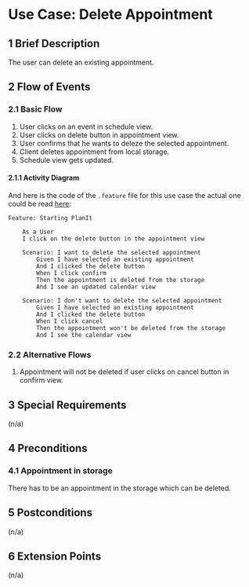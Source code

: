# Use Case: Delete Appointment
## 1 Brief Description

The user can delete an existing appointment.

## 2 Flow of Events

### 2.1 Basic Flow

  1. User clicks on an event in schedule view.
  2. User clicks on delete button in appointment view.
  3. User confirms that he wants to deleze the selected appointment.
  4. Client deletes appointment from local storage.
  5. Schedule view gets updated.
  
#### 2.1.1 Activity Diagram

<!--![OUCD] -->

And here is the code of the  `.feature` file for this use case the actual one could be read [here](https://github.com/PatrickFreyy/PlanIt/blob/main/src/test/java/de/dhbw/planit/usecase1.feature):

```feature 
Feature: Starting PlanIt

    As a User
    I click on the delete button in the appointment view

    Scenario: I want to delete the selected appointment
        Given I have selected an existing appointment
        And I clicked the delete button
        When I click confirm
        Then the appointment is deleted from the storage
        And I see an updated calendar view

    Scenario: I don't want to delete the selected appointment
        Given I have selected an existing appointment
        And I clicked the delete button
        When I click cancel
        Then the appointment won't be deleted from the storage
        And I see the calendar view
```
<!-- ![OUCB] -->

<!-- #### 2.1.2 Mock-up --> 

<!-- ![OUCA] -->

### 2.2 Alternative Flows
  1. Appointment will not be deleted if user clicks on cancel button in confirm view.

## 3 Special Requirements

(n/a)

## 4 Preconditions

### 4.1 Appointment in storage

There has to be an appointment in the storage which can be deleted.

## 5 Postconditions

(n/a)

## 6 Extension Points

(n/a)

<!-- Picture-Link definitions: -->
[OUCD]: https://github.com/PatrickFreyy/PlanIt/blob/main/docs/usecase1_1.png
[OUCA]: https://github.com/PatrickFreyy/PlanIt/blob/main/docs/view.png
[OUCB]: https://github.com/PatrickFreyy/PlanIt/blob/main/docs/feature1.png
